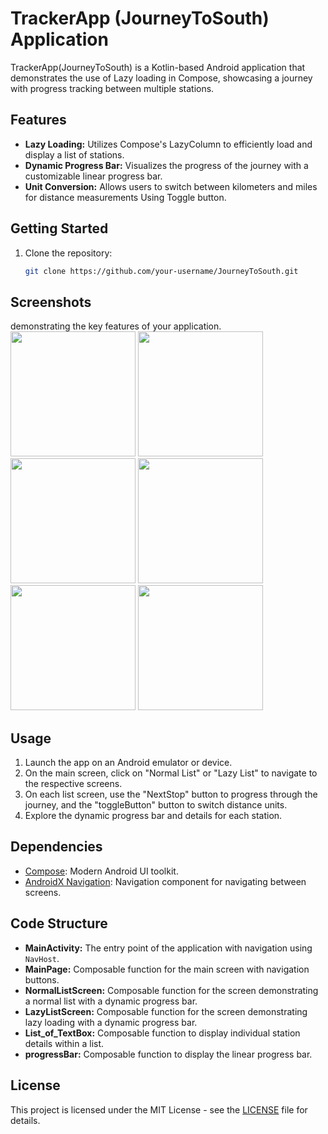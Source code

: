 # TrackerApp (JourneyToSouth) Application

TrackerApp(JourneyToSouth)  is a Kotlin-based Android application that demonstrates the use of Lazy loading in Compose, showcasing a journey with progress tracking between multiple stations.

## Features

- **Lazy Loading:** Utilizes Compose's LazyColumn to efficiently load and display a list of stations.
- **Dynamic Progress Bar:** Visualizes the progress of the journey with a customizable linear progress bar.
- **Unit Conversion:** Allows users to switch between kilometers and miles for distance measurements Using Toggle button.

## Getting Started

1. Clone the repository:

   ```bash
   git clone https://github.com/your-username/JourneyToSouth.git
## Screenshots

demonstrating the key features of your application.
<img src="https://github.com/Yogender21505/TrackerApp/assets/104339650/823a99ee-4143-4fbd-9958-7fa569e6767c" width="200">
<img src="https://github.com/Yogender21505/TrackerApp/assets/104339650/208dd3e4-74ba-46bd-9e40-54fc7a76d1a7" width="200">
<img src="https://github.com/Yogender21505/TrackerApp/assets/104339650/770238bf-bba1-4e46-af61-3e59f5b2bf02" width="200">
<img src="https://github.com/Yogender21505/TrackerApp/assets/104339650/75cc8be4-13b3-4f7d-9dd5-1f77f472799e" width="200">
<img src="https://github.com/Yogender21505/TrackerApp/assets/104339650/bdf6c06d-f53e-48f9-bcb4-21cf34bf6046" width="200">
<img src="https://github.com/Yogender21505/TrackerApp/assets/104339650/29e3d026-d9e1-4d8c-bc0c-274acfca9606" width="200">


## Usage

1. Launch the app on an Android emulator or device.
2. On the main screen, click on "Normal List" or "Lazy List" to navigate to the respective screens.
3. On each list screen, use the "NextStop" button to progress through the journey, and the "toggleButton" button to switch distance units.
4. Explore the dynamic progress bar and details for each station.

## Dependencies

- [Compose](https://developer.android.com/jetpack/compose): Modern Android UI toolkit.
- [AndroidX Navigation](https://developer.android.com/guide/navigation): Navigation component for navigating between screens.

## Code Structure

- **MainActivity:** The entry point of the application with navigation using `NavHost`.
- **MainPage:** Composable function for the main screen with navigation buttons.
- **NormalListScreen:** Composable function for the screen demonstrating a normal list with a dynamic progress bar.
- **LazyListScreen:** Composable function for the screen demonstrating lazy loading with a dynamic progress bar.
- **List_of_TextBox:** Composable function to display individual station details within a list.
- **progressBar:** Composable function to display the linear progress bar.

## License

This project is licensed under the MIT License - see the [LICENSE](LICENSE) file for details.
